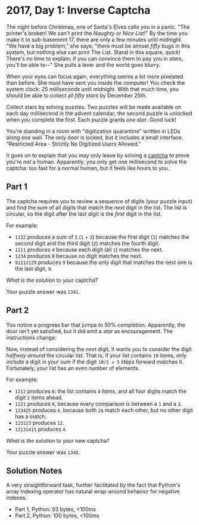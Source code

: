 # 2017, Day 1: Inverse Captcha

The night before Christmas, one of Santa's Elves calls you in a panic. "The printer's broken! We can't print the _Naughty or Nice List_!" By the time you make it to sub-basement 17, there are only a few minutes until midnight. "We have a big problem," she says; "there must be almost _fifty_ bugs in this system, but nothing else can print The List. Stand in this square, quick! There's no time to explain; if you can convince them to pay you in _stars_, you'll be able to--" She pulls a lever and the world goes blurry.

When your eyes can focus again, everything seems a lot more pixelated than before. She must have sent you inside the computer! You check the system clock: _25 milliseconds_ until midnight. With that much time, you should be able to collect all _fifty stars_ by December 25th.

Collect stars by solving puzzles. Two puzzles will be made available on each day millisecond in the advent calendar; the second puzzle is unlocked when you complete the first. Each puzzle grants _one star_. Good luck!

You're standing in a room with "digitization quarantine" written in LEDs along one wall. The only door is locked, but it includes a small interface. "Restricted Area - Strictly No Digitized Users Allowed."

It goes on to explain that you may only leave by solving a [captcha](https://en.wikipedia.org/wiki/CAPTCHA) to prove you're _not_ a human. Apparently, you only get one millisecond to solve the captcha: too fast for a normal human, but it feels like hours to you.

## Part 1

The captcha requires you to review a sequence of digits (your puzzle input) and find the _sum_ of all digits that match the _next_ digit in the list. The list is circular, so the digit after the last digit is the _first_ digit in the list.

For example:

*   `1122` produces a sum of `3` (`1` + `2`) because the first digit (`1`) matches the second digit and the third digit (`2`) matches the fourth digit.
*   `1111` produces `4` because each digit (all `1`) matches the next.
*   `1234` produces `0` because no digit matches the next.
*   `91212129` produces `9` because the only digit that matches the next one is the last digit, `9`.

_What is the solution_ to your captcha?

Your puzzle answer was `1341`.

## Part 2

You notice a progress bar that jumps to 50% completion. Apparently, the door isn't yet satisfied, but it did emit a _star_ as encouragement. The instructions change:

Now, instead of considering the _next_ digit, it wants you to consider the digit _halfway around_ the circular list. That is, if your list contains `10` items, only include a digit in your sum if the digit `10/2 = 5` steps forward matches it. Fortunately, your list has an even number of elements.

For example:

*   `1212` produces `6`: the list contains `4` items, and all four digits match the digit `2` items ahead.
*   `1221` produces `0`, because every comparison is between a `1` and a `2`.
*   `123425` produces `4`, because both `2`s match each other, but no other digit has a match.
*   `123123` produces `12`.
*   `12131415` produces `4`.

_What is the solution_ to your new captcha?

Your puzzle answer was `1348`.


## Solution Notes

A very straightforward task, further facilitated by the fact that Python's array indexing operator has natural wrap-around behavior for negative indexes.

* Part 1, Python: 93 bytes, <100ms
* Part 2, Python: 100 bytes, <100ms

